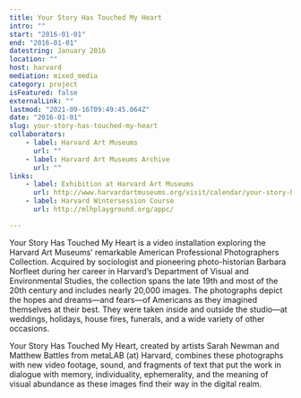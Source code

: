 ```yaml
---
title: Your Story Has Touched My Heart
intro: ""
start: "2016-01-01"
end: "2016-01-01"
datestring: January 2016
location: ""
host: harvard
mediation: mixed_media
category: project
isFeatured: false
externalLink: ""
lastmod: "2021-09-16T09:49:45.064Z"
date: "2016-01-01"
slug: your-story-has-touched-my-heart
collaborators:
    - label: Harvard Art Museums
      url: ""
    - label: Harvard Art Museums Archive
      url: ""
links:
    - label: Exhibition at Harvard Art Museums
      url: http://www.harvardartmuseums.org/visit/calendar/your-story-has-touched-my-heart
    - label: Harvard Wintersession Course
      url: http://mlhplayground.org/appc/

---
```

Your Story Has Touched My Heart is a video installation exploring the Harvard Art Museums’ remarkable American Professional Photographers Collection. Acquired by sociologist and pioneering photo-historian Barbara Norfleet during her career in Harvard’s Department of Visual and Environmental Studies, the collection spans the late 19th and most of the 20th century and includes nearly 20,000 images. The photographs depict the hopes and dreams—and fears—of Americans as they imagined themselves at their best. They were taken inside and outside the studio—at weddings, holidays, house fires, funerals, and a wide variety of other occasions.

Your Story Has Touched My Heart, created by artists Sarah Newman and Matthew Battles from metaLAB (at) Harvard, combines these photographs with new video footage, sound, and fragments of text that put the work in dialogue with memory, individuality, ephemerality, and the meaning of visual abundance as these images find their way in the digital realm.